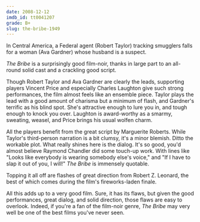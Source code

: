 ```yaml
---
date: 2008-12-12
imdb_id: tt0041207
grade: B+
slug: the-bribe-1949
---
```


In Central America, a Federal agent (Robert Taylor) tracking smugglers falls for a woman (Ava Gardner) whose husband is a suspect.

_The Bribe_ is a surprisingly good film-noir, thanks in large part to an all-round solid cast and a crackling good script.

Though Robert Taylor and Ava Gardner are clearly the leads, supporting players Vincent Price and especially Charles Laughton give such strong performances, the film almost feels like an ensemble piece. Taylor plays the lead with a good amount of charisma but a minimum of flash, and Gardner's terrific as his blind spot. She's attractive enough to lure you in, and tough enough to knock you over. Laughton is award-worthy as a smarmy, sweating, weasel, and Price brings his usual wolfen charm.

All the players benefit from the great script by Marguerite Roberts. While Taylor's third-person narration is a bit clumsy, it's a minor blemish. Ditto the workable plot. What really shines here is the dialog. It's so good, you'd almost believe Raymond Chandler did some touch-up work. With lines like "Looks like everybody is wearing somebody else's voice," and "If I have to slap it out of you, I will!" _The Bribe_ is immensely quotable.

Topping it all off are flashes of great direction from Robert Z. Leonard, the best of which comes during the film's fireworks-laden finale.

All this adds up to a very good film. Sure, it has its flaws, but given the good performances, great dialog, and solid direction, those flaws are easy to overlook. Indeed, if you're a fan of the film-noir genre, _The Bribe_ may very well be one of the best films you've never seen.
